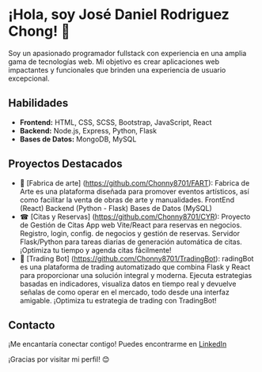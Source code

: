 # ¡Hola, soy José Daniel Rodriguez Chong! 👋

Soy un apasionado programador fullstack con experiencia en una amplia gama de tecnologías web. Mi objetivo es crear aplicaciones web impactantes y funcionales que brinden una experiencia de usuario excepcional.

## Habilidades

- **Frontend:** HTML, CSS, SCSS, Bootstrap, JavaScript, React
- **Backend:** Node.js, Express, Python, Flask
- **Bases de Datos:** MongoDB, MySQL

## Proyectos Destacados

- 🎨 [Fabrica de arte] (https://github.com/Chonny8701/FART): Fabrica de Arte es una plataforma diseñada para promover eventos artísticos, así como facilitar la venta de obras de arte y manualidades. FrontEnd (React) Backend (Python - Flask) Bases de Datos (MySQL)
- ☎  [Citas y Reservas] (https://github.com/Chonny8701/CYR): Proyecto de Gestión de Citas App web Vite/React para reservas en negocios. Registro, login, config. de negocios y gestión de reservas. Servidor Flask/Python para tareas diarias de generación automática de citas. ¡Optimiza tu tiempo y agenda citas fácilmente!
- 🤖 [Trading Bot] (https://github.com/Chonny8701/TradingBot): radingBot es una plataforma de trading automatizado que combina Flask y React para proporcionar una solución integral y moderna. Ejecuta estrategias basadas en indicadores, visualiza datos en tiempo real y devuelve señalas de como operar en el mercado, todo desde una interfaz amigable. ¡Optimiza tu estrategia de trading con TradingBot!

## Contacto

¡Me encantaría conectar contigo! Puedes encontrarme en [LinkedIn](https://www.linkedin.com/in/jos%C3%A9-daniel-rodr%C3%ADguez-chong-077485161/)

¡Gracias por visitar mi perfil! 😊

